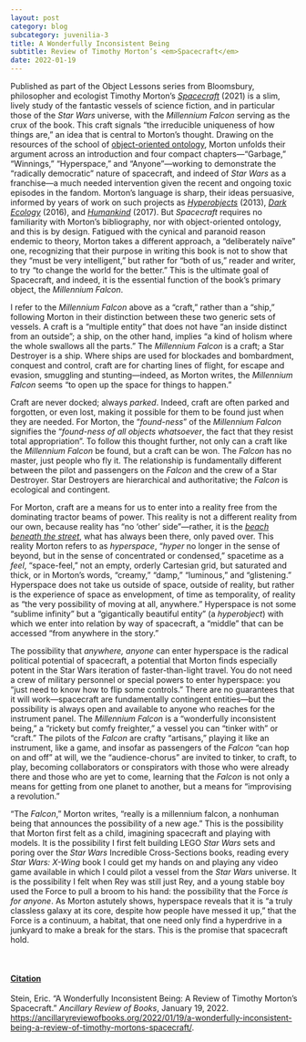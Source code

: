 ```yaml
---
layout: post
category: blog
subcategory: juvenilia-3
title: A Wonderfully Inconsistent Being
subtitle: Review of Timothy Morton’s <em>Spacecraft</em>
date: 2022-01-19
---
```


Published as part of the Object Lessons series from Bloomsbury, philosopher and ecologist Timothy Morton’s [*Spacecraft*](https://bookshop.org/a/79715/9781501375804) (2021) is a slim, lively study of the fantastic vessels of science fiction, and in particular those of the *Star Wars* universe, with the *Millennium Falcon* serving as the crux of the book. This craft signals “the irreducible uniqueness of how things are,” an idea that is central to Morton’s thought. Drawing on the resources of the school of [object-oriented ontology](http://bogost.com/writing/blog/what_is_objectoriented_ontolog/), Morton unfolds their argument across an introduction and four compact chapters—“Garbage,” “Winnings,” “Hyperspace,” and “Anyone”—working to demonstrate the “radically democratic” nature of spacecraft, and indeed of *Star Wars* as a franchise—a much needed intervention given the recent and ongoing toxic episodes in the fandom. Morton’s language is sharp, their ideas persuasive, informed by years of work on such projects as [*Hyperobjects*](https://bookshop.org/a/79715/9780816689231) (2013), [*Dark Ecology*](https://bookshop.org/books/dark-ecology-for-a-logic-of-future-coexistence/9780231177528) (2016), and [*Humankind*](https://bookshop.org/a/79715/9781788731003) (2017). But *Spacecraft* requires no familiarity with Morton’s bibliography, nor with object-oriented ontology, and this is by design. Fatigued with the cynical and paranoid reason endemic to theory, Morton takes a different approach, a “deliberately naïve” one, recognizing that their purpose in writing this book is not to show that they “must be very intelligent,” but rather for “both of us,” reader and writer, to try “to change the world for the better.” This is the ultimate goal of Spacecraft, and indeed, it is the essential function of the book’s primary object, the *Millennium Falcon*.

I refer to the *Millennium Falcon* above as a “craft,” rather than a “ship,” following Morton in their distinction between these two generic sets of vessels. A craft is a “multiple entity” that does not have “an inside distinct from an outside”; a ship, on the other hand, implies “a kind of holism where the whole swallows all the parts.” The *Millennium Falcon* is a craft; a Star Destroyer is a ship. Where ships are used for blockades and bombardment, conquest and control, craft are for charting lines of flight, for escape and evasion, smuggling and stunting—indeed, as Morton writes, the *Millennium Falcon* seems “to open up the space for things to happen.”

Craft are never docked; always *parked*. Indeed, craft are often parked and forgotten, or even lost, making it possible for them to be found just when they are needed. For Morton, the “*found-ness*” of the *Millennium Falcon* signifies the “*found-ness of all objects whatsoever*, the fact that they resist total appropriation”. To follow this thought further, not only can a craft like the *Millennium Falcon* be found, but a craft can be won. The *Falcon* has no master, just people who fly it. The relationship is fundamentally different between the pilot and passengers on the *Falcon* and the crew of a Star Destroyer. Star Destroyers are hierarchical and authoritative; the *Falcon* is ecological and contingent.

For Morton, craft are a means for us to enter into a reality free from the dominating tractor beams of power. This reality is not a different reality from our own, because reality has “no ‘other’ side”—rather, it is the [*beach beneath the street*](https://www.versobooks.com/books/1869-the-beach-beneath-the-street), what has always been there, only paved over. This reality Morton refers to as *hyperspace*, “*hyper* no longer in the sense of beyond, but in the sense of concentrated or condensed,” spacetime as a *feel*, “space-feel,” not an empty, orderly Cartesian grid, but saturated and thick, or in Morton’s words, “creamy,” “damp,” “luminous,” and “glistening.” Hyperspace does not take us outside of space, outside of reality, but rather is the experience of space as envelopment, of time as temporality, of reality as “the very possibility of moving at all, anywhere.” Hyperspace is not some “sublime infinity” but a “gigantically beautiful entity” (a *hyperobject*) with which we enter into relation by way of spacecraft, a “middle” that can be accessed “from anywhere in the story.”

The possibility that *anywhere, anyone* can enter hyperspace is the radical political potential of spacecraft, a potential that Morton finds especially potent in the Star Wars iteration of faster-than-light travel. You do not need a crew of military personnel or special powers to enter hyperspace: you “just need to know how to flip some controls.” There are no guarantees that it will work—spacecraft are fundamentally contingent entities—but the possibility is always open and available to anyone who reaches for the instrument panel. The *Millennium Falcon* is a “wonderfully inconsistent being,” a “rickety but comfy freighter,” a vessel you can “tinker with” or “craft.” The pilots of the *Falcon* are crafty “artisans,” playing it like an instrument, like a game, and insofar as passengers of the *Falcon* “can hop on and off” at will, we the “audience-chorus” are invited to tinker, to craft, to play, becoming collaborators or conspirators with those who were already there and those who are yet to come, learning that the *Falcon* is not only a means for getting from one planet to another, but a means for “improvising a revolution.”

“The *Falcon*,” Morton writes, “really is a millennium falcon, a nonhuman being that announces the possibility of a new age.” This is the possibility that Morton first felt as a child, imagining spacecraft and playing with models. It is the possibility I first felt building LEGO *Star Wars* sets and poring over the *Star Wars* Incredible Cross-Sections books, reading every *Star Wars: X-Wing* book I could get my hands on and playing any video game available in which I could pilot a vessel from the *Star Wars* universe. It is the possibility I felt when Rey was still just Rey, and a young stable boy used the Force to pull a broom to his hand: the possibility that the Force *is for anyone*. As Morton astutely shows, hyperspace reveals that it is “a truly classless galaxy at its core, despite how people have messed it up,” that the Force is a continuum, a habitat, that one need only find a hyperdrive in a junkyard to make a break for the stars. This is the promise that spacecraft hold.

<br>

#### [Citation](https://www.zotero.org/steinea#LCFIW2EW)

Stein, Eric. “A Wonderfully Inconsistent Being: A Review of Timothy Morton’s Spacecraft.” *Ancillary Review of Books*, January 19, 2022. <https://ancillaryreviewofbooks.org/2022/01/19/a-wonderfully-inconsistent-being-a-review-of-timothy-mortons-spacecraft/>.
